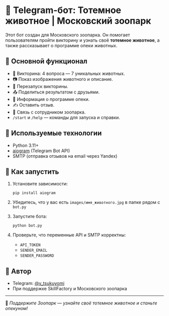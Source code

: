 # 🐾 Telegram-бот: Тотемное животное | Московский зоопарк

Этот бот создан для Московского зоопарка. Он помогает пользователям пройти викторину и узнать своё **тотемное животное**, а также рассказывает о программе опеки животных.

## 🎯 Основной функционал

- 🦁 Викторина: 4 вопроса — 7 уникальных животных.
- 📷 Показ изображения животного и описание.
- 🔁 Перезапуск викторины.
- 📤 Поделиться результатом с друзьями.
- 🧾 Информация о программе опеки.
- ✍️ Оставить отзыв.
- 📩 Связь с сотрудником зоопарка.
- `/start` и `/help` — команды для запуска и справки.

## 🐍 Используемые технологии

- Python 3.11+
- [aiogram](https://github.com/aiogram/aiogram) (Telegram Bot API)
- SMTP (отправка отзывов на email через Yandex)

## 🚀 Как запустить

1. Установите зависимости:
   ```
   pip install aiogram
   ```

2. Убедитесь, что у вас есть `images/имя_животного.jpg` в папке рядом с `bot.py`

3. Запустите бота:
   ```
   python bot.py
   ```

4. Проверьте, что переменные API и SMTP корректны:
   - `API_TOKEN`
   - `SENDER_EMAIL`
   - `SENDER_PASSWORD`


## 🤝 Автор

- Telegram: [@v_tsukuyomi](https://t.me/v_tsukuyomi)
- При поддержке SkillFactory и Московского зоопарка

---

🧡 _Поддержите Зоопарк — узнайте своё тотемное животное и станьте опекуном!_

